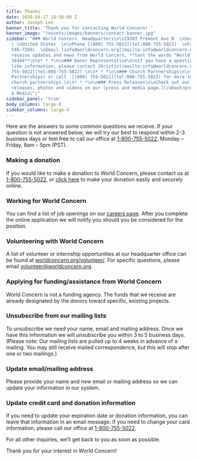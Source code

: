 ```yaml
---
title: Thanks
date: 2020-04-17 18:56:00 Z
author: Joseph Lee
banner_title: 'Thank you for contacting World Concern! '
banner_image: "/assets/images/banners/contact-banner.jpg"
sidebar: "### World Concern  Headquarters\n\n19303 Fremont Ave N  \nSeattle, WA 98133
  \ \nUnited States  \n\nPhone [(800) 755-5022](tel:800-755-5022)  \nFax  [(206) 546-7269](tel:(206)
  546-7269)  \nEmail [info@worldconcern.org](mailto:info@worldconcern.org)  \n\nTo
  receive updates and news from World Concern, **text the words “World Concern” to
  34444**\n\n* * *\n\n### Donor Representative\n\nIf you have a question or would
  like information, please contact [Kristin](mailto:info@worldconcern.org) at [(800)
  755-5022](tel:800-755-5022).\n\n* * *\n\n### Church Partnerships\n\n[Email church@worldconcern.org](mailto:church@worldconcern.org?subject=Church
  Partnerships) or call  [(800) 755-5022](tel:800-755-5022) for more information on
  church partnerships.\n\n* * *\n\n### Press Releases\n\nCheck out our current press
  releases, photos and videos on our [press and media page.](/about/press \"Press
  & Media\")"
sidebar_panel: 'true'
body_columns: large-8
sidebar_columns: large-4
---
```


Here are the answers to some common questions we receive. If your question is not answered below, we will try our best to respond within 2-3 business days or feel free to call our office at [1-800-755-5022](tel:1-800-755-5022), Monday – Friday, 8am – 5pm (PST).
 
### Making a donation
If you would like to make a donation to World Concern, please contact us at [1-800-755-5022](tel:1-800-755-5022), or [click here](/donate) to make your donation easily and securely online.
 
### Working for World Concern
You can find a list of job openings on our [careers page](https://worldconcern.org/about/careers/). After you complete the online application we will notify you should you be considered for the position.
 
### Volunteering with World Concern
A list of volunteer or internship opportunities at our headquarter office can be found at [worldconcern.org/volunteer/](https://worldconcern.org/getinvolved/volunteer/).  For specific questions, please email [volunteer@worldconcern.org](mailto:volunteer@worldconcern.org).
 
### Applying for funding/assistance from World Concern
World Concern is not a funding agency. The funds that we receive are already designated by the donors toward specific, existing projects.
 
### Unsubscribe from our mailing lists
To unsubscribe we need your name, email and mailing address. Once we have this information we will unsubscribe you within 3 to 5 business days. (Please note: Our mailing lists are pulled up to 4 weeks in advance of a mailing. You may still receive mailed correspondence, but this will stop after one or two mailings.)
 
### Update email/mailing address
Please provide your name and new email or mailing address so we can update your information in our system. 
 
### Update credit card and donation information
If you need to update your expiration date or donation information, you can leave that information in an email message. If you need to change your card information, please call our office at [1-800-755-5022](tel:1-800-755-5022).
 
For all other inquiries, we’ll get back to you as soon as possible.
 
Thank you for your interest in World Concern!
